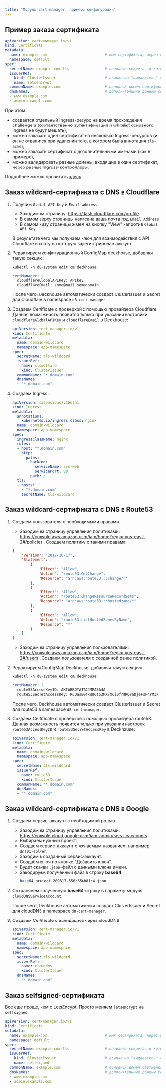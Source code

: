 ```yaml
---
title: "Модуль cert-manager: примеры конфигурации"
---
```



## Пример заказа сертификата

```yaml
apiVersion: cert-manager.io/v1
kind: Certificate
metadata:
  name: example-com                          # имя сертификата, через него потом можно смотреть статус
  namespace: default
spec:
  secretName: example-com-tls                # название секрета, в который положить приватный ключ и сертификат
  issuerRef:
    kind: ClusterIssuer                      # ссылка на "выдаватель" сертификатов, см. подробнее ниже
    name: letsencrypt
  commonName: example.com                    # основной домен сертификата
  dnsNames:                                  # дополнительыне домены сертификата (Как минимум одно DNS имя или IP-адрес должен быть указан)
  - www.example.com
  - admin.example.com
```

При этом:
* создается отдельный Ingress-ресурс на время прохождения challenge'а (соответственно аутентификация и whitelist основного Ingress не будут мешать),
* можно заказать один сертификат на несколько Ingress-ресурсов (и он не отвалится при удалении того, в котором была аннотация `tls-acme`),
* можно заказать сертификат с дополнительными именами (как в примере),
* можно валидировать разные домены, входящие в один сертификат, через разные Ingress-контроллеры.

Подробнее можно прочитать [здесь](https://cert-manager.io/docs/tutorials/acme/http-validation/).

## Заказ wildcard-сертификата с DNS в Cloudflare

1. Получим `Global API Key` и `Email Address`:
   * Заходим на страницу: https://dash.cloudflare.com/profile
   * В самом верху страницы написана ваша почта под `Email Address`
   * В самом низу страницы жмем на кнопку "View" напротив `Global API Key`

   В результате чего мы получаем ключ для взаимодействия с API Cloudflare и почту на которую зарегистрирован аккаунт.

2. Редактируем конфигурационный ConfigMap deckhouse, добавляя такую секцию:
   ```shell
   kubectl -n d8-system edit cm deckhouse
   ```

   ```yaml
   certManager: |
     cloudflareGlobalAPIKey: APIkey
     cloudflareEmail: some@mail.somedomain
   ```

   После чего, Deckhouse автоматически создаст ClusterIssuer и Secret для Cloudflare в namespace `d8-cert-manager`.

3. Создаем Certificate с проверкой с помощью провайдера Cloudflare. Данная возможность появится только при указании настройки `cloudflareGlobalAPIKey` и `cloudflareEmail` в Deckhouse:

   ```yaml
   apiVersion: cert-manager.io/v1
   kind: Certificate
   metadata:
     name: domain-wildcard
     namespace: app-namespace
   spec:
     secretName: tls-wildcard
     issuerRef:
       name: cloudflare
       kind: ClusterIssuer
     commonName: "*.domain.com"
     dnsNames:
     - "*.domain.com"
   ```

4. Создаем Ingress:

   ```yaml
   apiVersion: extensions/v1beta1
   kind: Ingress
   metadata:
     annotations:
       kubernetes.io/ingress.class: nginx
     name: domain-wildcard
     namespace: app-namespace
   spec:
     ingressClassName: nginx
     rules:
     - host: "*.domain.com"
       http:
         paths:
         - backend:
             serviceName: svc-web
             servicePort: 80
           path: /
     tls:
     - hosts:
       - "*.domain.com"
       secretName: tls-wildcard
   ```

## Заказ wildcard-сертификата с DNS в Route53

1. Создаем пользователя с необходимыми правами.

   * Заходим на страницу управления политиками: https://console.aws.amazon.com/iam/home?region=us-east-2#/policies . Создаем политику с такими правами:

   ```json
   {
       "Version": "2012-10-17",
       "Statement": [
           {
               "Effect": "Allow",
               "Action": "route53:GetChange",
               "Resource": "arn:aws:route53:::change/*"
           },
           {
               "Effect": "Allow",
               "Action": "route53:ChangeResourceRecordSets",
               "Resource": "arn:aws:route53:::hostedzone/*"
           },
           {
               "Effect": "Allow",
               "Action": "route53:ListHostedZonesByName",
               "Resource": "*"
           }
       ]
   }
   ```

   * Заходим на страницу управления пользователями: https://console.aws.amazon.com/iam/home?region=us-east-2#/users . Создаем пользователя с созданной ранее политикой.

2. Редактируем ConfigMap Deckhouse, добавляя такую секцию:

   ```shell
   kubectl -n d8-system edit cm deckhouse
   ```

   ```yaml
   certManager: |
     route53AccessKeyID: AKIABROTAITAJMPASA4A
     route53SecretAccessKey: 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
   ```

   После чего, Deckhouse автоматически создаст ClusterIssuer и Secret для route53 в namespace `d8-cert-manager`.

3. Создаем Certificate с проверкой с помощью провайдера route53. Данная возможность появится только при указании настроек `route53AccessKeyID` и `route53SecretAccessKey` в Deckhouse:

   ```yaml
   apiVersion: cert-manager.io/v1
   kind: Certificate
   metadata:
     name: domain-wildcard
     namespace: app-namespace
   spec:
     secretName: tls-wildcard
     issuerRef:
       name: route53
       kind: ClusterIssuer
     commonName: "*.domain.com"
     dnsNames:
     - "*.domain.com"
   ```

## Заказ wildcard-сертификата с DNS в Google

1. Создаем сервис-аккаунт с необходимой ролью.

   * Заходим на страницу управления политиками: https://console.cloud.google.com/iam-admin/serviceaccounts.
   * Выбираем нужный проект.
   * Создаем сервис-аккаунт с желаемым названием, например `dns01-solver`.
   * Заходим в созданный сервис-аккаунт.
   * Создаём ключ по кнопке "Добавить ключ".
   * Будет скачан `.json`-файл с данными ключа имени.
   * Закодируем полученный файл в строку **base64**:
       ```bash
       base64 project-209317-556c656b81c4.json
       ```

2. Сохраняеем полученную **base64**-строку в параметр модуля `cloudDNSServiceAccount`.

   После чего, Deckhouse автоматически создаст ClusterIssuer и Secret для cloudDNS в namespace `d8-cert-manager`.

3. Создаем Certificate с валидацией через cloudDNS:

   ```yaml
   apiVersion: cert-manager.io/v1
   kind: Certificate
   metadata:
     name: domain-wildcard
     namespace: app-namespace
   spec:
     secretName: tls-wildcard
     issuerRef:
       name: clouddns
       kind: ClusterIssuer
     dnsNames:
     - "*.domain.com"
   ```

## Заказ selfsigned-сертификата

Все еще проще, чем с LetsEncypt. Просто меняем `letsencrypt` на `selfsigned`:

```yaml
apiVersion: cert-manager.io/v1
kind: Certificate
metadata:
  name: example-com                          # имя сертификата, через него потом можно смотреть статус
  namespace: default
spec:
  secretName: example-com-tls                # название секрета, в который положить приватный ключ и сертификат
  issuerRef:
    kind: ClusterIssuer                      # ссылка на "выдаватель" сертификатов, см. подробнее ниже
    name: selfsigned
  commonName: example.com                    # основной домен сертификата
  dnsNames:                                  # дополнительные домены сертификата, указывать не обязательно
  - www.example.com
  - admin.example.com
```
